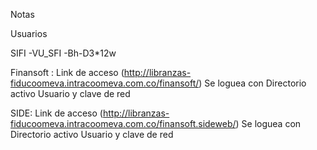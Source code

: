 Notas

Usuarios

  SIFI
  -VU_SFI
  -Bh-D3*12w

Finansoft :
Link de acceso (http://libranzas-fiducoomeva.intracoomeva.com.co/finansoft/)
Se loguea con Directorio activo Usuario y clave de red

SIDE:
Link de acceso (http://libranzas-fiducoomeva.intracoomeva.com.co/finansoft.sideweb/)
Se loguea con Directorio activo Usuario y clave de red

